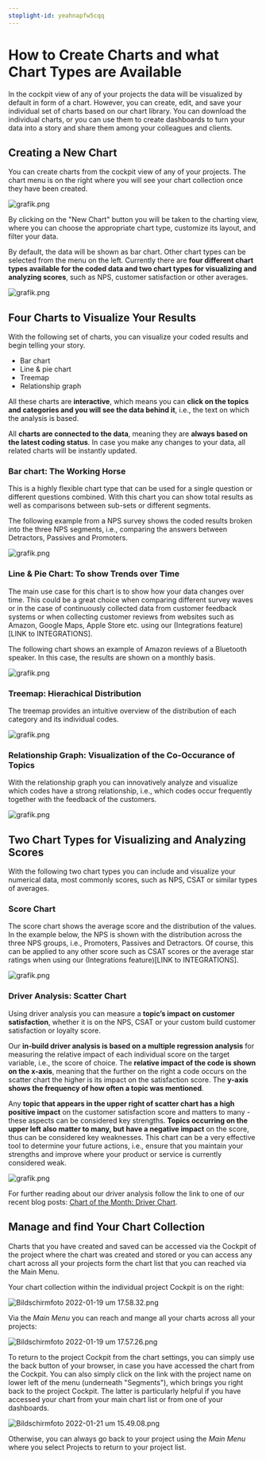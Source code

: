 ```yaml
---
stoplight-id: yeahnapfw5cqq
---
```


# How to Create Charts and what Chart Types are Available

In the cockpit view of any of your projects the data will be visualized by default in form of a chart. However, you can create, edit, and save your individual set of charts based on our chart library. You can download the individual charts, or you can use them to create dashboards to turn your data into a story and share them among your colleagues and clients.

## Creating a New Chart

You can create charts from the cockpit view of any of your projects. The chart menu is on the right where you will see your chart collection once they have been created.

![grafik.png](https://stoplight.io/api/v1/projects/cHJqOjEyNDcxMw/images/siiOYVVT2t8)

By clicking on the "New Chart" button you will be taken to the charting view, where you can choose the appropriate chart type, customize its layout, and filter your data.

By default, the data will be shown as bar chart. Other chart types can be selected from the menu on the left. Currently there are **four different chart types available for the coded data and two chart types for visualizing and analyzing scores**, such as NPS, customer satisfaction or other averages.

![grafik.png](https://stoplight.io/api/v1/projects/cHJqOjEyNDcxMw/images/yEil514fXRw)

## Four Charts to Visualize Your Results

With the following set of charts, you can visualize your coded results and begin telling your story. 

- Bar chart
- Line & pie chart
- Treemap
- Relationship graph 

All these charts are **interactive**, which means you can **click on the topics and categories and you will see the data behind it**, i.e., the text on which the analysis is based.

All **charts are connected to the data**, meaning they are **always based on the latest coding status**. In case you make any changes to your data, all related charts will be instantly updated.

### Bar chart: The Working Horse

This is a highly flexible chart type that can be used for a single question or different questions combined. With this chart you can show total results as well as comparisons between sub-sets or different segments.

The following example from a NPS survey shows the coded results broken into the three NPS segments, i.e., comparing the answers between Detractors, Passives and Promoters.

![grafik.png](https://stoplight.io/api/v1/projects/cHJqOjEyNDcxMw/images/pkumNCMyvzA)

### Line & Pie Chart: To show Trends over Time

The main use case for this chart is to show how your data changes over time. This could be a great choice when comparing different survey waves or in the case of continuously collected data from customer feedback systems or when collecting customer reviews from websites such as Amazon, Google Maps, Apple Store etc. using our (Integrations feature)[LINK to INTEGRATIONS].

The following chart shows an example of Amazon reviews of a Bluetooth speaker. In this case, the results are shown on a monthly basis.

![grafik.png](https://stoplight.io/api/v1/projects/cHJqOjEyNDcxMw/images/JplgNTMRUlE)

### Treemap: Hierachical Distribution

The treemap provides an intuitive overview of the distribution of each category and its individual codes.

![grafik.png](https://stoplight.io/api/v1/projects/cHJqOjEyNDcxMw/images/AzoRzPW1nc4)

### Relationship Graph: Visualization of the Co-Occurance of Topics

With the relationship graph you can innovatively analyze and visualize which codes have a strong relationship, i.e., which codes occur frequently together with the feedback of the customers.

![grafik.png](https://stoplight.io/api/v1/projects/cHJqOjEyNDcxMw/images/daPqnjEEmBI)

## Two Chart Types for Visualizing and Analyzing Scores

With the following two chart types you can include and visualize your numerical data, most commonly scores, such as NPS, CSAT or similar types of averages.

### Score Chart

The score chart shows the average score and the distribution of the values. In the example below, the NPS is shown with the distribution across the three NPS groups, i.e., Promoters, Passives and Detractors. Of course, this can be applied to any other score such as CSAT scores or the average star ratings when using our (Integrations feature)[LINK to INTEGRATIONS].

![grafik.png](https://stoplight.io/api/v1/projects/cHJqOjEyNDcxMw/images/ARGq3wCA6HI)

### Driver Analysis: Scatter Chart

Using driver analysis you can measure a **topic’s impact on customer satisfaction**, whether it is on the NPS, CSAT or your custom build customer satisfaction or loyalty score.

Our **in-build driver analysis is based on a multiple regression analysis** for measuring the relative impact of each individual score on the target variable, i.e., the score of choice. The **relative impact of the code is shown on the x-axis**, meaning that the further on the right a code occurs on the scatter chart the higher is its impact on the satisfaction score. The **y-axis shows the frequency of how often a topic was mentioned**.

Any **topic that appears in the upper right of scatter chart has a high positive impact** on the customer satisfaction score and matters to many - these aspects can be considered key strengths. **Topics occurring on the upper left also matter to many, but have a negative impact** on the score, thus can be considered key weaknesses. This chart can be a very effective tool to determine your future actions, i.e., ensure that you maintain your strengths and improve where your product or service is currently considered weak.

![grafik.png](https://stoplight.io/api/v1/projects/cHJqOjEyNDcxMw/images/Zi54YaJetGA)

For further reading about our driver analysis follow the link to one of our recent blog posts: [Chart of the Month: Driver Chart](https://blog.caplena.com/2021/08/31/chart-of-the-month-driver-chart/).

## Manage and find Your Chart Collection

Charts that you have created and saved can be accessed via the Cockpit of the project where the chart was created and stored or you can access any chart across all your projects form the chart list that you can reached via the Main Menu.

Your chart collection within the individual project Cockpit is on the right:

![Bildschirmfoto 2022-01-19 um 17.58.32.png](https://stoplight.io/api/v1/projects/cHJqOjEyNDcxMw/images/0Vs7D9DBW48)

Via the *Main Menu* you can reach and mange all your charts across all your projects:

![Bildschirmfoto 2022-01-19 um 17.57.26.png](https://stoplight.io/api/v1/projects/cHJqOjEyNDcxMw/images/AlvpXG9HMk0)

To return to the project Cockpit from the chart settings, you can simply use the back button of your browser, in case you have accessed the chart from the Cockpit. You can also simply click on the link with the project name on lower left of the menu (underneath "Segments"), which brings you right back to the project Cockpit. The latter is particularly helpful if you have accessed your chart from your main chart list or from one of your dashboards.

![Bildschirmfoto 2022-01-21 um 15.49.08.png](https://stoplight.io/api/v1/projects/cHJqOjEyNDcxMw/images/7ZoKjJZFivc)

Otherwise, you can always go back to your project using the *Main Menu* where you select Projects to return to your project list.
